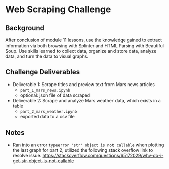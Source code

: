 # Web Scraping Challenge
## Background
After conclusion of module 11 lessons, use the knowledge gained to extract information via both 
browsing with Splinter and HTML Parsing with Beautiful Soup. Use skills learned to collect data,
organize and store data, analyze data, and turn the data to visual graphs.

## Challenge Deliverables
* Deliverable 1: Scrape titles and preview text from Mars news articles 
    - `part_1_mars_news.ipynb`
    - optional: json file of data scraped
* Deliverable 2: Scrape and analyze Mars weather data, which exists in a table
    - `part_2_mars_weather.ipynb`
    - exported data to a csv file


## Notes
* Ran into an error `typeerror 'str' object is not callable` when plotting the last graph for part 2,
utilized the following stack overflow link to resolve issue.
https://stackoverflow.com/questions/65172029/why-do-i-get-str-object-is-not-callable
